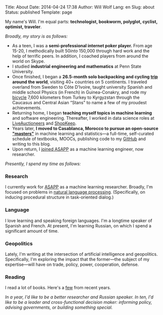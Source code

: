 Title: About
Date: 2014-04-24 17:38
Author: Will Wolf
Lang: en
Slug: about
Status: published
Template: page

My name's Will. I'm equal parts: **technologist, bookworm, polyglot, cyclist, optimist, traveler**.

*Broadly, my story is as follows:*

- As a teen, I was a **semi-professional internet poker player.** From age 15-20, I methodically built $50 into ~$150,000 through hard work and the help of terrific peers. In addition, I coached players from around the world on Skype.
- I studied **industrial engineering and mathematics** at Penn State University.
- Once finished, I began a **26.5-month solo backpacking and cycling [trip](http://www.willtravellife.com) around the world**, visiting 40+ countries on 5 continents. I traveled overland from Sweden to Côte D’Ivoire, taught university Spanish and middle school Physics (in French) in Guinea-Conakry, and rode my [bicycle](http://willtravellife.com/category/will-bikes-central-asia/) 7,600 kilometers from Turkey to Kyrgyzstan through the Caucasus and Central Asian “Stans" to name a few of my proudest achievements.
- Returning home, I began **teaching myself topics in machine learning** and software engineering. Thereafter, I worked in data science roles at [LiveAuctioneers](https://www.liveauctioneers.com) and [ShopKeep](https://www.shopkeep.com).
- Years later, **I moved to Casablanca, Morocco to pursue an open-source ["masters"]({filename}/articles/practical-guide-open-source-ml-masters.md)** in machine learning and statistics—a full-time, self-curated schedule of textbooks, MOOCs, publishing code to my [GitHub](https://github.com/cavaunpeu) and writing to this blog.
- Upon return, I [joined ASAPP]({filename}/articles/joining-asapp.md) as a machine learning engineer, now researcher.

*Presently, I spend my time as follows:*

### Research

I currently work for [ASAPP](https://www.asapp.com/) as a machine learning researcher. Broadly, I'm focused on problems in [natural language processing](https://en.wikipedia.org/wiki/Natural_language_processing). (Specifically, on inducing procedural structure in task-oriented dialog.)

### Language

I love learning and speaking foreign languages. I'm a longtime speaker of Spanish and French. At present, I'm learning Russian, on which I spend a significant amount of time.

### Geopolitics

Lately, I'm writing at the intersection of artificial intelligence and geopolitics. Specifically, I'm exploring the impact that the former—the subject of my expertise—will have on trade, policy, power, cooperation, defense.

### Reading

I read a lot of books. Here's a [few](http://willwolf.io/books/) from recent years.

*In a year, I'd like to be a better researcher and Russian speaker. In ten, I'd like to be a leader and cross-functional decision maker: informing policy, advising governments, or building something special.*
